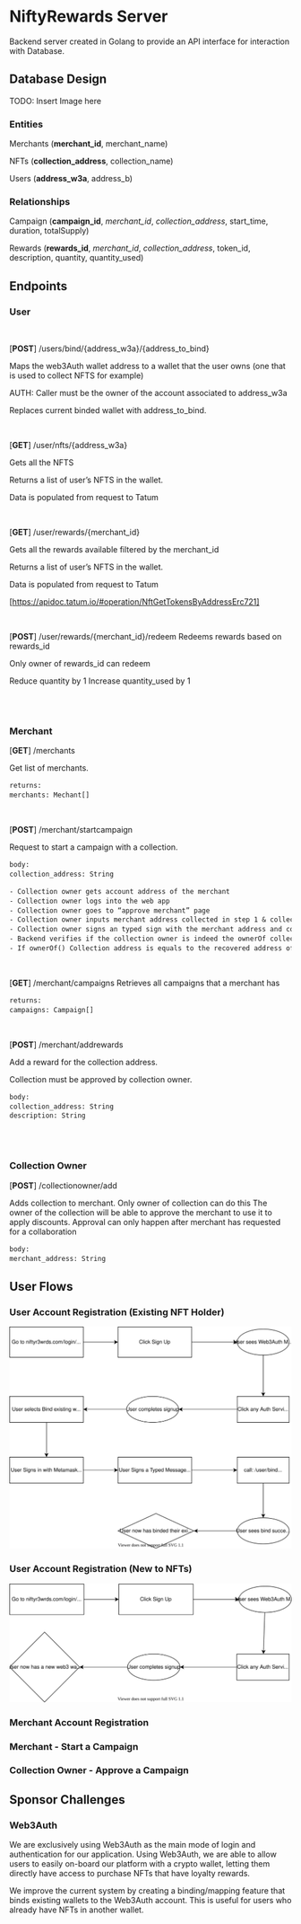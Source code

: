# NiftyRewards Server

Backend server created in Golang to provide an API interface for interaction with Database.

## Database Design

TODO: Insert Image here

### Entities

Merchants (**merchant_id**, merchant_name)

NFTs (**collection_address**, collection_name)

Users (**address_w3a**, address_b)

### Relationships

Campaign (**campaign_id**, _merchant_id_, _collection_address_, start_time, duration, totalSupply)

Rewards (**rewards_id**, _merchant_id_, _collection_address_, token_id, description, quantity, quantity_used)

## Endpoints

### User

<br/>

[**POST**] /users/bind/{address_w3a}/{address_to_bind}

Maps the web3Auth wallet address to a wallet that the user owns (one that is used to collect NFTS for example)

AUTH: Caller must be the owner of the account associated to address_w3a

Replaces current binded wallet with address_to_bind.

<br/>

[**GET**] /user/nfts/{address_w3a}

Gets all the NFTS

Returns a list of user’s NFTS in the wallet.

Data is populated from request to Tatum

<br/>

[**GET**] /user/rewards/{merchant_id}

Gets all the rewards available filtered by the merchant_id

Returns a list of user’s NFTS in the wallet.

Data is populated from request to Tatum

[https://apidoc.tatum.io/#operation/NftGetTokensByAddressErc721]

<br/>

[**POST**] /user/rewards/{merchant_id}/redeem
Redeems rewards based on rewards_id

Only owner of rewards_id can redeem

Reduce quantity by 1
Increase quantity_used by 1

<br/>
<br/>

### Merchant

[**GET**] /merchants

Get list of merchants.

```txt
returns:
merchants: Mechant[]
```
<br/>

[**POST**] /merchant/startcampaign

Request to start a campaign with a collection.

```txt
body:
collection_address: String
```

```txt
- Collection owner gets account address of the merchant
- Collection owner logs into the web app
- Collection owner goes to “approve merchant” page
- Collection owner inputs merchant address collected in step 1 & collection address
- Collection owner signs an typed sign with the merchant address and collection address
- Backend verifies if the collection owner is indeed the ownerOf collection address
- If ownerOf() Collection address is equals to the recovered address of the signature, the collection will be binded.
```

<br/>

[**GET**] /merchant/campaigns
Retrieves all campaigns that a merchant has

```txt
returns:
campaigns: Campaign[]
```
<br/>

[**POST**] /merchant/addrewards

Add a reward for the collection address.

Collection must be approved by collection owner.

```txt
body:
collection_address: String
description: String
```
<br/>
<br/>

### Collection Owner

[**POST**] /collectionowner/add

Adds collection to merchant. Only owner of collection can do this
The owner of the collection will be able to approve the merchant to use it to apply discounts. Approval can only happen after merchant has requested for a collaboration

```txt
body:
merchant_address: String
```

## User Flows

### User Account Registration (Existing NFT Holder)

![user-registration-existing](/docs/user-registration-existing.drawio.svg)

### User Account Registration (New to NFTs)

![user-registration-new](/docs/user-registration-new.drawio.svg)

### Merchant Account Registration

### Merchant - Start a Campaign

### Collection Owner - Approve a Campaign

## Sponsor Challenges

### Web3Auth

We are exclusively using Web3Auth as the main mode of login and authentication for our application. Using Web3Auth, we are able to allow users to easily on-board our platform with a crypto wallet, letting them directly have access to purchase NFTs that have loyalty rewards.

We improve the current system by creating a binding/mapping feature that binds existing wallets to the Web3Auth account. This is useful for users who already have NFTs in another wallet.
